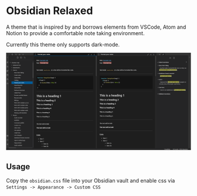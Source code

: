 # Obsidian Relaxed

A theme that is inspired by and borrows elements from VSCode, Atom and Notion to provide a comfortable note taking environment.

Currently this theme only supports dark-mode.

![Screenshot](./screenshot.png)

## Usage

Copy the `obsidian.css` file into your Obsidian vault and enable css via `Settings -> Appearance -> Custom CSS`


